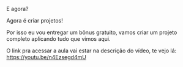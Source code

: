 E agora?

Agora é criar projetos!

Por isso eu vou entregar um bônus gratuito,
vamos criar um projeto completo
aplicando tudo que vimos aqui.

O link pra acessar a aula vai estar na descrição do vídeo, te vejo lá: https://youtu.be/n4Ezsegd4mU


